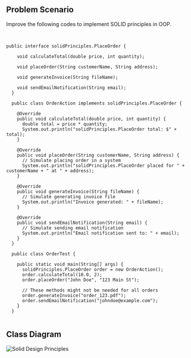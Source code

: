 ## Problem Scenario

Improve the following codes to implement SOLID principles in OOP.

<pre> <code> 
  
public interface solidPrinciples.PlaceOrder {
  
    void calculateTotal(double price, int quantity);
  
    void placeOrder(String customerName, String address);
  
    void generateInvoice(String fileName);
  
    void sendEmailNotification(String email);
  }
  
  public class OrderAction implements solidPrinciples.PlaceOrder {
  
    @Override
    public void calculateTotal(double price, int quantity) {
      double total = price * quantity;
      System.out.println("solidPrinciples.PlaceOrder total: $" + total);
    }
  
    @Override
    public void placeOrder(String customerName, String address) {
      // Simulate placing order in a system
      System.out.println("solidPrinciples.PlaceOrder placed for " + customerName + " at " + address);
    }
  
    @Override
    public void generateInvoice(String fileName) {
      // Simulate generating invoice file
      System.out.println("Invoice generated: " + fileName);
    }
  
    @Override
    public void sendEmailNotification(String email) {
      // Simulate sending email notification
      System.out.println("Email notification sent to: " + email);
    }
  }
  
  public class OrderTest {
  
    public static void main(String[] args) {
      solidPrinciples.PlaceOrder order = new OrderAction();
      order.calculateTotal(10.0, 2);
      order.placeOrder("John Doe", "123 Main St");
  
      // These methods might not be needed for all orders
      order.generateInvoice("order_123.pdf");
      order.sendEmailNotification("johndoe@example.com");
    }
  }

</code></pre>
  


## Class Diagram
![Solid Design Principles](https://github.com/RonanSoriano/solidPrinciples/assets/142371669/1a793fbc-f157-4eff-92c5-cb4b04a8ea5d)
